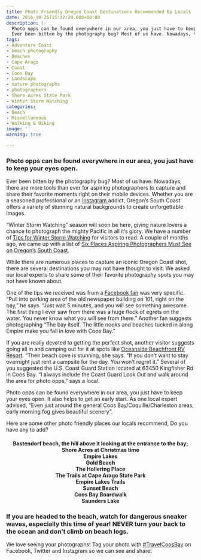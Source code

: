 ```yaml
---
title: Photo Friendly Oregon Coast Destinations Recommended By Locals
date: 2016-10-26T15:32:29.000+00:00
description: |-
  Photo opps can be found everywhere in our area, you just have to keep your eyes open.
  Ever been bitten by the photography bug? Most of us have. Nowadays, there are more tools than ever for aspiring photographers to capture and share their favorite moments right on their mobile devices. Whether you are a seasoned professional or an Instagram addict, Oregon's South Coast offers a variety of stunning natural backgrounds to create unforgettable images.
tags:
- Adventure Coast
- beach photography
- Beaches
- Cape Arago
- Coast
- Coos Bay
- Landscape
- nature photographs
- photographers
- Shore Acres State Park
- Winter Storm Watching
categories:
- Beach
- Miscellaneous
- Walking & Hiking
image: ''
warning: true

---
```

### Photo opps can be found everywhere in our area, you just have to keep your eyes open.

Ever been bitten by the photography bug? Most of us have. Nowadays, there are more tools than ever for aspiring photographers to capture and share their favorite moments right on their mobile devices. Whether you are a seasoned professional or an <a href="https://www.instagram.com/travelcoosbay/" target="_blank">Instagram </a>addict, Oregon’s South Coast offers a variety of stunning natural backgrounds to create unforgettable images.

“Winter Storm Watching” season will soon be here, giving nature lovers a chance to photograph the mighty Pacific in all it’s glory. We have a number of <a href="http://www.oregonsadventurecoast.com/2014/10/dramatic-winter-storm-watching-on-the-oregon-coast/" target="_blank">Tips for Winter Storm Watching</a> for visitors to read. A couple of months ago, we came up with a list of <a href="http://www.oregonsadventurecoast.com/2016/08/grab-the-camera-top-spots-for-aspiring-photographers/" target="_blank">Six Places Aspiring Photographers Must See on Oregon’s South Coast</a>.

While there are numerous places to capture an iconic Oregon Coast shot, there are several destinations you may not have thought to visit. We asked our local experts to share some of their favorite photography spots you may not have known about.

One of the tips we received was from a <a href="https://www.facebook.com/OregonsAdventureCoast/?fref=ts" target="_blank">Facebook fan</a> was very specific. “Pull into parking area of the old newspaper building on 101, right on the bay,” he says. “Just wait 5 minutes, and you will see something awesome. The first thing I ever saw from there was a huge flock of egrets on the water. You never know what you will see from there.” Another fan suggests photographing “The bay itself. The little nooks and beaches tucked in along Empire make you fall in love with Coos Bay.”

If you are really devoted to getting the perfect shot, another visitor suggests going all in and camping out for it at spots like <a href="http://highwaywestvacations.com/properties/oceanside" target="_blank">Oceanside Beachfront RV Resort</a>. “Their beach cove is stunning, she says. “If you don’t want to stay overnight just rent a campsite for the day. You won’t regret it.” Several of you suggested the U.S. Coast Guard Station located at 63450 Kingfisher Rd in Coos Bay. “I always include the Coast Guard Look Out and walk around the area for photo opps,” says a local.

Photo opps can be found everywhere in our area, you just have to keep your eyes open. It also helps to get an early start. As one local expert advised, “Even just around the general Coos Bay/Coquille/Charleston areas, early morning fog gives beautiful scenery”.

Here are some other photo friendly places our locals recommend, Do you have any to add?

<h4 style="text-align: center;">
Bastendorf beach, the hill above it looking at the entrance to the bay;<br /> Shore Acres at Christmas time<br /> Empire Lakes<br /> Gold Beach<br /> The Hollering Place<br /> The Trails at Cape Arago State Park<br /> Empire Lakes Trails<br /> Sunset Beach<br /> Coos Bay Boardwalk<br /> Saunders Lake
</h4>

### If you are headed to the beach, watch for dangerous sneaker waves, especially this time of year! NEVER turn your back to the ocean and don’t climb on beach logs.

We love seeing your photographs! Tag your photo with <a href="http://https://www.instagram.com/explore/tags/travelcoosbay/" target="_blank" class="broken_link">#TravelCoosBay</a> on Facebook, Twitter and Instagram so we can see and share!